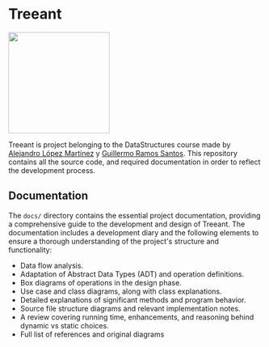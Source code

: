 
# Treeant

<img src="https://github.com/DataStructuresAlcala/second-assignment-cepepe/blob/main/docs/images/logo.webp" width=200>

Treeant is project belonging to the DataStructures course made by [Alejandro López Martínez](https://github.com/alejandrolm18) y [Guillermo Ramos Santos](https://github.com/Promete04).  This repository contains all the source code, and required documentation in order to reflect the development process.

## Documentation

The `docs/` directory contains the essential project documentation, providing a comprehensive guide to the development and design of Treeant. The documentation includes a development diary and the following elements to ensure a thorough understanding of the project's structure and functionality:
* Data flow analysis.
* Adaptation of Abstract Data Types (ADT) and operation definitions.
* Box diagrams of operations in the design phase.
* Use case and class diagrams, along with class explanations.
* Detailed explanations of significant methods and program behavior.
* Source file structure diagrams and relevant implementation notes.
* A review covering running time, enhancements, and reasoning behind dynamic vs static choices.
* Full list of references and original diagrams
